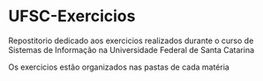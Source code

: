 # UFSC-Exercicios
Repostitorio dedicado aos exercicios realizados durante o curso de Sistemas de Informação na Universidade Federal de Santa Catarina

Os exercicios estão organizados nas pastas de cada matéria


